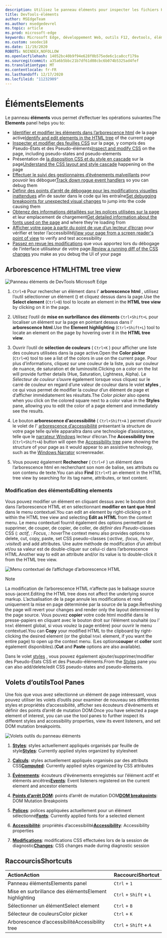 ```yaml
---
description: Utilisez le panneau éléments pour inspecter les fichiers HTML, CSS, DOM et l’accessibilité de votre page.
title: DevTools-éléments
author: MSEdgeTeam
ms.author: msedgedevrel
ms.topic: article
ms.prod: microsoft-edge
keywords: Microsoft Edge, développement Web, outils F12, devtools, éléments, html, CSS, points d’arrêt DOM, événements, accessibilité
ms.custom: seodec18
ms.date: 11/19/2020
ROBOTS: NOINDEX,NOFOLLOW
ms.openlocfilehash: 14052bc40b9f94e628f0b575ede6c1ca8ccf179a
ms.sourcegitcommit: a35a6b5bbc21b7df61d08cbc6b074b5325ad4fef
ms.translationtype: MT
ms.contentlocale: fr-FR
ms.lasthandoff: 12/17/2020
ms.locfileid: "11232909"
---
```

# <span data-ttu-id="f454d-104">Éléments</span><span class="sxs-lookup"><span data-stu-id="f454d-104">Elements</span></span>

<span data-ttu-id="f454d-105">Le panneau **éléments** vous permet d’effectuer les opérations suivantes:</span><span class="sxs-lookup"><span data-stu-id="f454d-105">The **Elements** panel helps you to:</span></span>

* <span data-ttu-id="f454d-106">[Identifier et modifier les éléments dans l’arborescence html](#html-tree-view) de la page active</span><span class="sxs-lookup"><span data-stu-id="f454d-106">[Identify and edit elements in the HTML tree](#html-tree-view) of the current page</span></span>
* <span data-ttu-id="f454d-107">[Inspecter et modifier des feuilles CSS](./elements/styles.md) sur la page, y compris des Pseudo-États et des Pseudo-éléments</span><span class="sxs-lookup"><span data-stu-id="f454d-107">[Inspect and modify CSS](./elements/styles.md) on the page, including pseudo-states and pseudo-elements</span></span>
* <span data-ttu-id="f454d-108">Présentation de [la disposition CSS et du style en cascade](./elements/computed.md) sur la page</span><span class="sxs-lookup"><span data-stu-id="f454d-108">[Understand the CSS layout and style cascade](./elements/computed.md) happening on the page</span></span>
* <span data-ttu-id="f454d-109">[Effectuer le suivi des gestionnaires d’événements malveillants](./elements/events.md) pour pouvoir les déboguer</span><span class="sxs-lookup"><span data-stu-id="f454d-109">[Track down rogue event handlers](./elements/events.md) so you can debug them</span></span>
* <span data-ttu-id="f454d-110">[Définir des points d’arrêt de débogage pour les modifications visuelles inattendues](./elements/dom-breakpoints.md) afin de sauter dans le code qui les entraîne</span><span class="sxs-lookup"><span data-stu-id="f454d-110">[Set debugging breakpoints for unexpected visual changes](./elements/dom-breakpoints.md) to jump into the code causing them</span></span>
* <span data-ttu-id="f454d-111">[Obtenez des informations détaillées sur les polices utilisées sur la page](./elements/fonts.md) et leur emplacement de chargement</span><span class="sxs-lookup"><span data-stu-id="f454d-111">[Get detailed information about the fonts used on the page](./elements/fonts.md) and where they're loading from</span></span>
* <span data-ttu-id="f454d-112">[Afficher votre page à partir du point de vue d’un lecteur d’écran](./elements/accessibility.md) pour vérifier et tester l’accessibilité</span><span class="sxs-lookup"><span data-stu-id="f454d-112">[View your page from a screen reader's point of view](./elements/accessibility.md) to verify and test accessibility</span></span> 
* <span data-ttu-id="f454d-113">[Passez en revue les modifications](./elements/changes.md) que vous apportez lors du débogage de l’interface utilisateur de votre page.</span><span class="sxs-lookup"><span data-stu-id="f454d-113">[Review a running diff of the CSS changes](./elements/changes.md) you make as you debug the UI of your page</span></span>

## <span data-ttu-id="f454d-114">Arborescence HTML</span><span class="sxs-lookup"><span data-stu-id="f454d-114">HTML tree view</span></span>

![Panneau éléments de DevTools Microsoft Edge](./media/elements.png)

1. <span data-ttu-id="f454d-116"> `Ctrl+B` Pour rechercher un élément dans l' **arborescence html** , utilisez l’outil sélectionner un élément () et cliquez dessus dans la page.</span><span class="sxs-lookup"><span data-stu-id="f454d-116">Use the **Select element** (`Ctrl+B`) tool to locate an element in the **HTML tree view** by clicking on it in the page.</span></span>

2. <span data-ttu-id="f454d-117">Utilisez l’outil de **mise en surbrillance des éléments** `Ctrl+Shift+L` pour localiser un élément sur la page en pointant dessus dans l' **arborescence html**.</span><span class="sxs-lookup"><span data-stu-id="f454d-117">Use the **Element highlighting** (`Ctrl+Shift+L`) tool to locate an element on the page by hovering over it in the **HTML tree view**.</span></span>

3. <span data-ttu-id="f454d-118">Ouvrir l’outil de **sélection de couleurs** ( `Ctrl+K` ) pour afficher une liste des couleurs utilisées dans la page active.</span><span class="sxs-lookup"><span data-stu-id="f454d-118">Open the **Color picker** (`Ctrl+K`) tool to see a list of the colors in use on the current page.</span></span> <span data-ttu-id="f454d-119">Pour plus d’informations, cliquez sur une couleur de la liste, puis sur couleur de nuance, de saturation et de luminosité.</span><span class="sxs-lookup"><span data-stu-id="f454d-119">Clicking on a color on the list will provide further details (Hue, Saturation, Lightness, Alpha).</span></span> <span data-ttu-id="f454d-120">Le *Sélecteur de couleur* s’ouvre également lorsque vous cliquez sur le carré de couleur en regard d’une valeur de couleur dans le volet **styles** , ce qui vous permet de modifier la couleur d’un élément de page et d’afficher immédiatement les résultats.</span><span class="sxs-lookup"><span data-stu-id="f454d-120">The *Color picker* also opens when you click on the colored square next to a color value in the **Styles** pane, allowing you to edit the color of a page element and immediately see the results.</span></span>

4. <span data-ttu-id="f454d-121">Le bouton **arborescence d’accessibilité** ( `Ctrl+Shift+A` ) permet d’ouvrir le volet de l' [arborescence d’accessibilité](./elements/accessibility.md) présentant la structure de votre page telle qu’elle apparaîtra dans une technologie d’assistance, telle que le [narrateur Windows](https://support.microsoft.com/help/22798/windows-10-narrator-get-started) lecteur d’écran.</span><span class="sxs-lookup"><span data-stu-id="f454d-121">The **Accessibility tree** (`Ctrl+Shift+A`) button will open the [Accessibility tree](./elements/accessibility.md) pane showing the structure of your page as it would appear to an assistive technology, such as the [Windows Narrator](https://support.microsoft.com/help/22798/windows-10-narrator-get-started) screenreader.</span></span>

5. <span data-ttu-id="f454d-122">Vous pouvez également **Rechercher** ( `Ctrl+F` ) un élément dans l’arborescence html en recherchant son nom de balise, ses attributs ou son contenu de texte.</span><span class="sxs-lookup"><span data-stu-id="f454d-122">You can also **Find** (`Ctrl+F`) an element in the HTML tree view by searching for its tag name, attributes, or text content.</span></span>

### <span data-ttu-id="f454d-123">Modification des éléments</span><span class="sxs-lookup"><span data-stu-id="f454d-123">Editing elements</span></span>

<span data-ttu-id="f454d-124">Vous pouvez modifier un élément en cliquant dessus avec le bouton droit dans l’arborescence HTML et en sélectionnant **modifier en tant que html** dans le menu contextuel.</span><span class="sxs-lookup"><span data-stu-id="f454d-124">You can edit an element by right-clicking on it within the HTML tree view and selecting **Edit as HTML** from the context menu.</span></span> <span data-ttu-id="f454d-125">Le menu contextuel fournit également des options permettant de supprimer, de couper, de copier, de coller, de *définir des Pseudo*-classes CSS (*: actif*, *: Focus*, *: hover*</span><span class="sxs-lookup"><span data-stu-id="f454d-125">The context menu also provides options to delete, cut, copy, paste, set CSS pseudo-classes (*:active*, *:focus*, *:hover*, *:visited*) and add attributes.</span></span> <span data-ttu-id="f454d-126">Une autre méthode de modification d’un attribut et/ou sa valeur est de double-cliquer sur celui-ci dans l’arborescence HTML.</span><span class="sxs-lookup"><span data-stu-id="f454d-126">Another way to edit an attribute and/or its value is to double-click it from the HTML tree view.</span></span>

![Menu contextuel de l’affichage d’arborescence HTML](./media/elements_html_tree_context.png)

> [!NOTE]
> <span data-ttu-id="f454d-128">La modification de l’arborescence HTML n’affecte pas le balisage source sous-jacent.</span><span class="sxs-lookup"><span data-stu-id="f454d-128">Editing the HTML tree does not affect the underlying source markup.</span></span> <span data-ttu-id="f454d-129">L’actualisation de la page annule les modifications et rend uniquement la mise en page déterminée par la source de la page.</span><span class="sxs-lookup"><span data-stu-id="f454d-129">Refreshing the page will revert your changes and render only the layout determined by the page source.</span></span> <span data-ttu-id="f454d-130">Vous pouvez **copier** votre code html modifié dans le presse-papiers en cliquant avec le bouton droit sur l’élément souhaité (ou l' `html` élément global, si vous voulez la page entière) pour ouvrir le menu contextuel.</span><span class="sxs-lookup"><span data-stu-id="f454d-130">You can **Copy** your modified HTML to the clipboard by right-clicking the desired element (or the global `html` element, if you want the entire page) to open up the context menu.</span></span> <span data-ttu-id="f454d-131">(Les options**couper** et **coller** sont également disponibles).</span><span class="sxs-lookup"><span data-stu-id="f454d-131">(**Cut** and **Paste** options are also available).</span></span>

<span data-ttu-id="f454d-132">Dans le volet [styles](./elements/styles.md) , vous pouvez également ajouter/supprimer/modifier des Pseudo-États CSS et des Pseudo-éléments.</span><span class="sxs-lookup"><span data-stu-id="f454d-132">From the [Styles](./elements/styles.md) pane you can also add/delete/edit CSS pseudo-states and pseudo-elements.</span></span>

## <span data-ttu-id="f454d-133">Volets d’outils</span><span class="sxs-lookup"><span data-stu-id="f454d-133">Tool Panes</span></span>

<span data-ttu-id="f454d-134">Une fois que vous avez sélectionné un élément de page intéressant, vous pouvez utiliser les volets d’outils pour examiner de nouveau ses différentes styles et propriétés d’accessibilité, afficher ses écouteurs d’événements et définir des points d’arrêt de mutation DOM.</span><span class="sxs-lookup"><span data-stu-id="f454d-134">Once you have selected a page element of interest, you can use the tool panes to further inspect its different styles and accessibility properties, view its event listeners, and set DOM mutation breakpoints.</span></span>

![Volets outils du panneau éléments](./media/elements_toolpanes.png)

1. <span data-ttu-id="f454d-136">[**Styles**](./elements/styles.md): styles actuellement appliqués organisés par feuille de style</span><span class="sxs-lookup"><span data-stu-id="f454d-136">[**Styles**](./elements/styles.md): Currently applied styles organized by stylesheet</span></span>

2. <span data-ttu-id="f454d-137">[**Calculs**](./elements/computed.md): styles actuellement appliqués organisés par des attributs CSS</span><span class="sxs-lookup"><span data-stu-id="f454d-137">[**Computed**](./elements/computed.md): Currently applied styles organized by CSS attributes</span></span>

3. <span data-ttu-id="f454d-138">[**Événements**](./elements/events.md): écouteurs d’événements enregistrés sur l’élément actif et éléments ancêtres</span><span class="sxs-lookup"><span data-stu-id="f454d-138">[**Events**](./elements/events.md): Event listeners registered on the current element and ancestor elements</span></span>

4. <span data-ttu-id="f454d-139">[**Points d’arrêt DOM**](./elements/dom-breakpoints.md): points d’arrêt de mutation DOM</span><span class="sxs-lookup"><span data-stu-id="f454d-139">[**DOM breakpoints**](./elements/dom-breakpoints.md): DOM Mutation Breakpoints</span></span> 

5. <span data-ttu-id="f454d-140">[**Polices**](./elements/fonts.md): polices appliquées actuellement pour un élément sélectionné</span><span class="sxs-lookup"><span data-stu-id="f454d-140">[**Fonts**](./elements/fonts.md): Currently applied fonts for a selected element</span></span>

6. <span data-ttu-id="f454d-141">[**Accessibilité**](./elements/accessibility.md): propriétés d’accessibilité</span><span class="sxs-lookup"><span data-stu-id="f454d-141">[**Accessibility**](./elements/accessibility.md):  Accessibility properties</span></span>

7. <span data-ttu-id="f454d-142">[**Modifications**](./elements/changes.md): modifications CSS effectuées lors de la session de diagnostic</span><span class="sxs-lookup"><span data-stu-id="f454d-142">[**Changes**](./elements/changes.md): CSS changes made during diagnostic session</span></span>  

## <span data-ttu-id="f454d-143">Raccourcis</span><span class="sxs-lookup"><span data-stu-id="f454d-143">Shortcuts</span></span>

| <span data-ttu-id="f454d-144">Action</span><span class="sxs-lookup"><span data-stu-id="f454d-144">Action</span></span>               | <span data-ttu-id="f454d-145">Raccourci</span><span class="sxs-lookup"><span data-stu-id="f454d-145">Shortcut</span></span>               |
|:---------------------|:-----------------------|
| <span data-ttu-id="f454d-146">Panneau éléments</span><span class="sxs-lookup"><span data-stu-id="f454d-146">Elements panel</span></span>       | `Ctrl` + `1`           |
| <span data-ttu-id="f454d-147">Mise en surbrillance des éléments</span><span class="sxs-lookup"><span data-stu-id="f454d-147">Element highlighting</span></span> | `Ctrl` + `Shift` + `L` |
| <span data-ttu-id="f454d-148">Sélectionner un élément</span><span class="sxs-lookup"><span data-stu-id="f454d-148">Select element</span></span>       | `Ctrl` + `B`           |
| <span data-ttu-id="f454d-149">Sélecteur de couleurs</span><span class="sxs-lookup"><span data-stu-id="f454d-149">Color picker</span></span>         | `Ctrl` + `K`           |
| <span data-ttu-id="f454d-150">Arborescence d’accessibilité</span><span class="sxs-lookup"><span data-stu-id="f454d-150">Accessibility tree</span></span>   | `Ctrl` + `Shift` + `A` |
